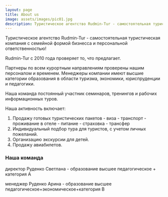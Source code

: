 ```yaml
---
layout: page
title: About us
image: assets/images/pic01.jpg
description: Туристическое агентство Rudmin-Tur - самостоятельная туристическая компания с семейной формой бизнесса и персональной ответственностью!
---
```


Туристическое агентство Rudmin-Tur - самостоятельная туристическая компания с семейной формой бизнесса и персональной ответственностью!

Rudmin-Tur с 2010 года проверяет то, что предлагает.

Партнеры по всем курортным направлениям проверены нашим персоналом и временем.
Менеджеры компании имеют высшие категории образования в области туризма, экономики, юриспруденции и педагогики.

Наша команда постоянный участник семинаров, тренингов и рабочих информационных туров.

Наша активность включает:
  1. Продажу готовых туристических пакетов
    - виза
    - транспорт
    - проживание в отеле
    - питание
    - страховка
    - трансфер
  2. Индивидуальный подбор тура для туристов, с учетом личных пожеланий.
  3. Организацию экскурсии для детей.
  4. Продажу авиабилетов.

  <h3>Наша команда</h3>
  
  <p><span class="image left"><img src="assets/images/pic08.jpg" alt="" /></span>директор Руденко Светлана - образование высшее педагогическое + категория А</p>

  <p><span class="image right"><img src="assets/images/pic09.jpg" alt="" /></span>менеджер Руденко Арина - образование высшее педагогическое+экономическое+категория В</p>
